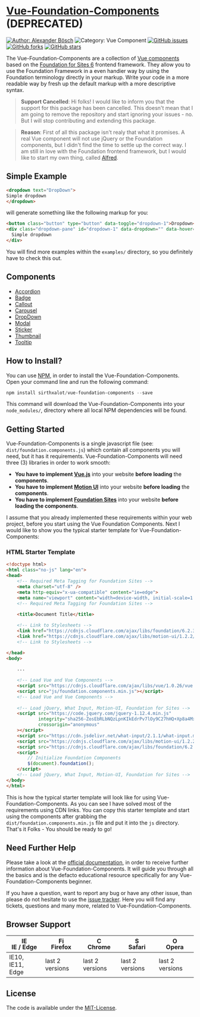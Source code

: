 [Vue-Foundation-Components](https://github.com/sirthxalot/vue-foundation-components) (DEPRECATED)
=================================================================================================

[![Author: Alexander Bösch](https://img.shields.io/badge/author-alexander%20b%C3%B6sch-242424.svg)](https://github.com/sirthxalot)
![Category: Vue Component](https://img.shields.io/badge/category-vue--component-blue.svg)
[![GitHub issues](https://img.shields.io/github/issues/sirthxalot/vue-foundation-components.svg)](https://github.com/sirthxalot/vue-foundation-components/issues)
[![GitHub forks](https://img.shields.io/github/forks/sirthxalot/vue-foundation-components.svg?style=social&label=Fork&maxAge=2592000)](https://github.com/sirthxalot/vue-foundation-components)
[![GitHub stars](https://img.shields.io/github/stars/sirthxalot/vue-foundation-components.svg?style=social&label=Star&maxAge=2592000)](https://github.com/sirthxalot/vue-foundation-components)

The Vue-Foundation-Components are a collection of [Vue components](https://vuejs.org/guide/components.html)
based on the [Foundation for Sites 6](http://foundation.zurb.com/sites/docs/)
frontend framework. They allow you to use the Foundation Framework in a even
handier way by using the Foundation terminology directly in your markup. Write
your code in a more readable way by fresh up the default markup with a more
descriptive syntax.

> **Support Cancelled**: Hi folks! I would like to inform you that the support for this package has been cancelled. This doesn't mean that I am going to remove the repository and start ignoring your issues - no. But I will stop contributing and extending this package.

> **Reason**: First of all this package isn't realy that what it promises. A real Vue component will not use jQuery or the Foundation components, but I didn't find the time to settle up the correct way. I am still in love with the Foundation frontend framework, but I would like to start my own thing, called [Alfred](https://github.com/sirthxalot/alfred).

## Simple Example
             
```html
<dropdown text="DropDown">
Simple dropdown
</dropdown>
```

will generate something like the following markup for you:

```html
<button class="button" type="button" data-toggle="dropdown-1">Dropdown</button>
<div class="dropdown-pane" id="dropdown-1" data-dropdown="" data-hover="true" data-hover-pane="true">
  Simple dropdown
</div>
```

You will find more examples within the `examples/` directory, so you definitely
have to check this out.

## Components

* [Accordion](https://github.com/sirthxalot/vue-foundation-components/wiki/Accordion-Component)
* [Badge](https://github.com/sirthxalot/vue-foundation-components/wiki/Badge-Component)
* [Callout](https://github.com/sirthxalot/vue-foundation-components/wiki/Callout-Component)
* [Carousel](https://github.com/sirthxalot/vue-foundation-components/wiki/Carousel-Component)
* [DropDown](https://github.com/sirthxalot/vue-foundation-components/wiki/DropDown-Component)
* [Modal](https://github.com/sirthxalot/vue-foundation-components/wiki/Modal-Component)
* [Sticker](https://github.com/sirthxalot/vue-foundation-components/wiki/Sticker-Component)
* [Thumbnail](https://github.com/sirthxalot/vue-foundation-components/wiki/Thumbnail-Component)
* [Tooltip](https://github.com/sirthxalot/vue-foundation-components/wiki/Tooltip-Component)

## How to Install?

You can use [NPM](https://www.npmjs.com/), in order to install the Vue-Foundation-Components.
Open your command line and run the following command:

```powerShell
npm install sirthxalot/vue-foundation-components --save
```

This command will download the Vue-Foundation-Components into your `node_modules/`,
directory where all local NPM dependencies will be found.

## Getting Started

Vue-Foundation-Components is a single javascript file (see: `dist/foundation.components.js`)
which contain all components you will need, but it has it requirements. Vue-Foundation-Components
will need three (3) libraries in order to work smooth:

* **You have to implement [Vue.js](https://vuejs.org/)** into your website **before loading** the **components**.
* **You have to implement [Motion UI](http://zurb.com/playground/motion-ui)** into your website **before loading** the **components**.
* **You have to implement [Foundation Sites](http://foundation.zurb.com/sites/docs/pagination.html)** into your website **before loading the components**.

I assume that you already implemented these requirements within your web project,
before you start using the Vue Foundation Components. Next I would like to show
you the typical starter template for Vue-Foundation-Components:

### HTML Starter Template

```html
<!doctype html>
<html class="no-js" lang="en">
<head>
    <!-- Required Meta Tagging for Foundation Sites -->
    <meta charset="utf-8" />
    <meta http-equiv="x-ua-compatible" content="ie=edge">
    <meta name="viewport" content="width=device-width, initial-scale=1.0" />
    <!-- Required Meta Tagging for Foundation Sites -->
    
	<title>Document Title</title>

    <!-- Link to Stylesheets -->
    <link href="https://cdnjs.cloudflare.com/ajax/libs/foundation/6.2.3/foundation.min.css" type="text/css" rel="stylesheet" />
    <link href="https://cdnjs.cloudflare.com/ajax/libs/motion-ui/1.2.2/motion-ui.min.css" type="text/css" rel="stylesheet" />
    <!-- Link to Stylesheets -->

</head>
<body>

	...
	
	<!-- Load Vue and Vue Components -->
	<script src="https://cdnjs.cloudflare.com/ajax/libs/vue/1.0.26/vue.min.js"></script>
	<script src="js/foundation.components.min.js"></script>
	<!-- Load Vue and Vue Components -->
	
	<!-- Load jQuery, What Input, Motion-UI, Foundation for Sites -->
	<script src="https://code.jquery.com/jquery-1.12.4.min.js"
			integrity="sha256-ZosEbRLbNQzLpnKIkEdrPv7lOy9C27hHQ+Xp8a4MxAQ="
			crossorigin="anonymous"
	></script>
	<script src="https://cdn.jsdelivr.net/what-input/2.1.1/what-input.min.js"></script>
	<script src="https://cdnjs.cloudflare.com/ajax/libs/motion-ui/1.2.2/motion-ui.min.js"></script>
	<script src="https://cdnjs.cloudflare.com/ajax/libs/foundation/6.2.3/foundation.min.js"></script>
	<script>
		// Initialize Foundation Components
		$(document).foundation();
	</script>
	<!-- Load jQuery, What Input, Motion-UI, Foundation for Sites -->
</body>
</html>
```

This is how the typical starter template will look like for using Vue-Foundation-Components.
As you can see I have solved most of the requirements using CDN links. You can copy
this starter template and start using the components after grabbing the `dist/foundation.components.min.js`
file and put it into the `js` directory. That's it Folks - You should be ready to
go!

## Need Further Help

Please take a look at the [official documentation](https://github.com/sirthxalot/vue-foundation-components/wiki), 
in order to receive further information about Vue-Foundation-Components. It will guide you 
through all the basics and is the defacto educational resource specifically for 
any Vue-Foundation-Components beginner. 

If you have a question, want to report any bug or have any other issue, than please 
do not hesitate to use the [issue tracker](https://github.com/sirthxalot/vue-foundation-components/issues). 
Here you will find any tickets, questions and many more, related to Vue-Foundation-Components.

## Browser Support

| [<img src="https://raw.githubusercontent.com/godban/browsers-support-badges/master/src/images/edge.png" alt="IE / Edge" width="16px" height="16px" />](http://godban.github.io/browsers-support-badges/)</br>IE / Edge | [<img src="https://raw.githubusercontent.com/godban/browsers-support-badges/master/src/images/firefox.png" alt="Firefox" width="16px" height="16px" />](http://godban.github.io/browsers-support-badges/)</br>Firefox | [<img src="https://raw.githubusercontent.com/godban/browsers-support-badges/master/src/images/chrome.png" alt="Chrome" width="16px" height="16px" />](http://godban.github.io/browsers-support-badges/)</br>Chrome | [<img src="https://raw.githubusercontent.com/godban/browsers-support-badges/master/src/images/safari.png" alt="Safari" width="16px" height="16px" />](http://godban.github.io/browsers-support-badges/)</br>Safari | [<img src="https://raw.githubusercontent.com/godban/browsers-support-badges/master/src/images/opera.png" alt="Opera" width="16px" height="16px" />](http://godban.github.io/browsers-support-badges/)</br>Opera |
| --------- | --------- | --------- | --------- | --------- |
| IE10, IE11, Edge| last 2 versions| last 2 versions| last 2 versions| last 2 versions

## License

The code is available under the [MIT-License](license.md).
